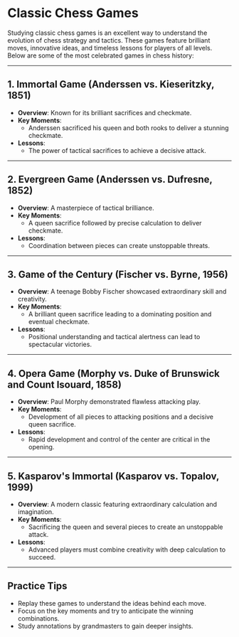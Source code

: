 # Classic Chess Games

Studying classic chess games is an excellent way to understand the evolution of chess strategy and tactics. These games feature brilliant moves, innovative ideas, and timeless lessons for players of all levels. Below are some of the most celebrated games in chess history:

---

## 1. **Immortal Game (Anderssen vs. Kieseritzky, 1851)**
- **Overview**: Known for its brilliant sacrifices and checkmate.
- **Key Moments**:
  - Anderssen sacrificed his queen and both rooks to deliver a stunning checkmate.
- **Lessons**:
  - The power of tactical sacrifices to achieve a decisive attack.

---

## 2. **Evergreen Game (Anderssen vs. Dufresne, 1852)**
- **Overview**: A masterpiece of tactical brilliance.
- **Key Moments**:
  - A queen sacrifice followed by precise calculation to deliver checkmate.
- **Lessons**:
  - Coordination between pieces can create unstoppable threats.

---

## 3. **Game of the Century (Fischer vs. Byrne, 1956)**
- **Overview**: A teenage Bobby Fischer showcased extraordinary skill and creativity.
- **Key Moments**:
  - A brilliant queen sacrifice leading to a dominating position and eventual checkmate.
- **Lessons**:
  - Positional understanding and tactical alertness can lead to spectacular victories.

---

## 4. **Opera Game (Morphy vs. Duke of Brunswick and Count Isouard, 1858)**
- **Overview**: Paul Morphy demonstrated flawless attacking play.
- **Key Moments**:
  - Development of all pieces to attacking positions and a decisive queen sacrifice.
- **Lessons**:
  - Rapid development and control of the center are critical in the opening.

---

## 5. **Kasparov's Immortal (Kasparov vs. Topalov, 1999)**
- **Overview**: A modern classic featuring extraordinary calculation and imagination.
- **Key Moments**:
  - Sacrificing the queen and several pieces to create an unstoppable attack.
- **Lessons**:
  - Advanced players must combine creativity with deep calculation to succeed.

---

## Practice Tips
- Replay these games to understand the ideas behind each move.
- Focus on the key moments and try to anticipate the winning combinations.
- Study annotations by grandmasters to gain deeper insights.
